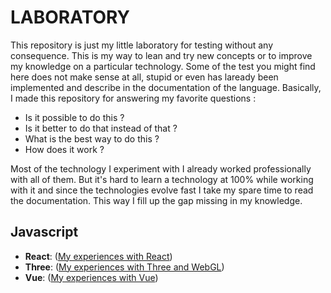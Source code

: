# LABORATORY

This repository is just my little laboratory for testing without any consequence.
This is my way to lean and try new concepts or to improve my knowledge on a particular technology. Some of the test you might find here does not make sense at all, stupid or even has laready been implemented and describe in the documentation of the language. Basically, I made this repository for answering my favorite questions :

* Is it possible to do this ?
* Is it better to do that instead of that ?
* What is the best way to do this ?
* How does it work ?

Most of the technology I experiment with I already worked professionally with all of them. But it's hard to learn a technology at 100% while working with it and since the technologies evolve fast I take my spare time to read the documentation. This way I fill up the gap missing in my knowledge.  

## Javascript

* **React**: ([My experiences with React](Javascript/React/README.md))
* **Three**: ([My experiences with Three and WebGL](Javascript/Three/README.md))
* **Vue**: ([My experiences with Vue](Javascript/React/README.md))
